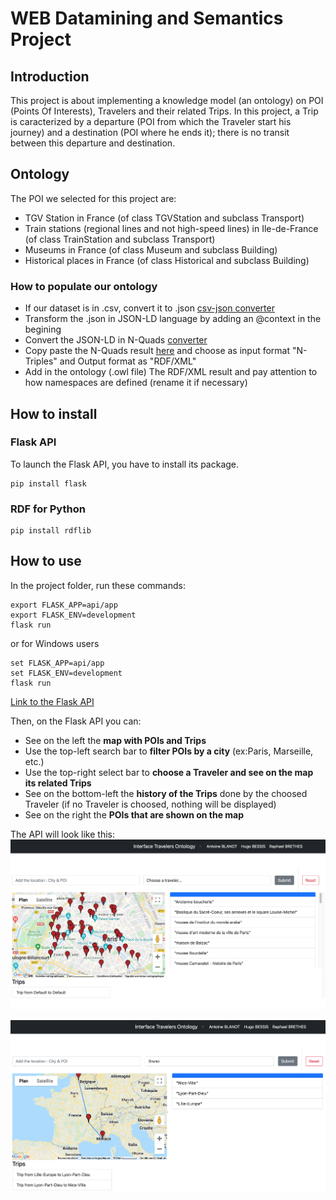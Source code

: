 # WEB Datamining and Semantics Project

## Introduction

This project is about implementing a knowledge model (an ontology) on POI (Points Of Interests), Travelers and their related Trips. In this project, a Trip is caracterized by a departure (POI from which the Traveler start his journey) and a destination (POI where he ends it); there is no transit between this departure and destination.

## Ontology

The POI we selected for this project are:
- TGV Station in France (of class TGVStation and subclass Transport)
- Train stations (regional lines and not high-speed lines) in Ile-de-France (of class TrainStation and subclass Transport)
- Museums in France (of class Museum and subclass Building)
- Historical places in France (of class Historical and subclass Building)


### How to populate our ontology

- If our dataset is in .csv, convert it to .json [csv-json converter](https://www.convertcsv.com/csv-to-json.htm)
- Transform the .json in JSON-LD language by adding an @context in the begining
- Convert the JSON-LD in N-Quads [converter](https://json-ld.org/playground)
- Copy paste the N-Quads result [here](https://www.easyrdf.org/converter) and choose as input format "N-Triples" and Output format as "RDF/XML"
- Add in the ontology (.owl file) The RDF/XML result and pay attention to how namespaces are defined (rename it if necessary)


## How to install

### Flask API

To launch the Flask API, you have to install its package.
```
pip install flask
```

### RDF for Python

```
pip install rdflib
```

## How to use

In the project folder, run these commands:
```
export FLASK_APP=api/app
export FLASK_ENV=development
flask run
```
or for Windows users
```
set FLASK_APP=api/app
set FLASK_ENV=development
flask run
```
[Link to the Flask API](http://127.0.0.1:5000/)

Then, on the Flask API you can:
- See on the left the **map with POIs and Trips**
- Use the top-left search bar to **filter POIs by a city** (ex:Paris, Marseille, etc.)
- Use the top-right select bar to **choose a Traveler and see on the map its related Trips**
- See on the bottom-left the **history of the Trips** done by the choosed Traveler (if no Traveler is choosed, nothing will be displayed)
- See on the right the **POIs that are shown on the map**

The API will look like this:
![paris-api-screen](https://github.com/AntoineBlanot/POI_Travelers/blob/master/images/paris-pois.png?raw=true)


![bruno-api-screen](https://github.com/AntoineBlanot/POI_Travelers/blob/master/images/bruno-trips.png?raw=true)

